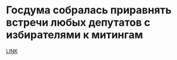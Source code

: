 # Госдума собралась приравнять встречи любых депутатов с избирателями к митингам



[LINK](https://varlamov.ru/2217611.html)